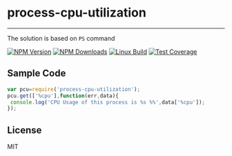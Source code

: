 # process-cpu-utilization
-----------------------------

The solution is based on `PS` command

[![NPM Version][npm-image]][npm-url]
[![NPM Downloads][downloads-image]][downloads-url]
[![Linux Build][travis-image]][travis-url]
[![Test Coverage][coveralls-image]][coveralls-url]

## Sample Code
```javascript
var pcu=require('process-cpu-utilization');
pcu.get(['%cpu'],function(err,data){
 console.log('CPU Usage of this process is %s %%',data['%cpu']);
});
```

## License
MIT

[npm-image]: https://img.shields.io/npm/v/process-cpu-utilization.svg
[npm-url]: https://npmjs.org/package/process-cpu-utilization
[downloads-url]: https://npmjs.org/package/process-cpu-utilization
[downloads-image]: https://img.shields.io/npm/dm/process-cpu-utilization.svg
[travis-image]: https://travis-ci.org/wyvernnot/process-cpu-utilization.svg
[travis-url]: https://travis-ci.org/wyvernnot/process-cpu-utilization
[coveralls-image]: https://img.shields.io/coveralls/wyvernnot/process-cpu-utilization/master.svg
[coveralls-url]: https://coveralls.io/r/wyvernnot/process-cpu-utilization?branch=master
